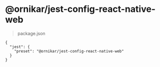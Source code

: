 # @ornikar/jest-config-react-native-web

> package.json

```
{
  "jest": {
    "preset": "@ornikar/jest-config-react-native-web"
  }
}
```
